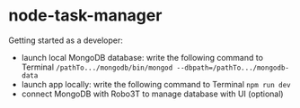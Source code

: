 # node-task-manager
Getting started as a developer:
- launch local MongoDB database: write the following command to Terminal `/pathTo.../mongodb/bin/mongod --dbpath=/pathTo.../mongodb-data`
- launch app locally: write the following command to Terminal `npm run dev`
- connect MongoDB with Robo3T to manage database with UI (optional)
